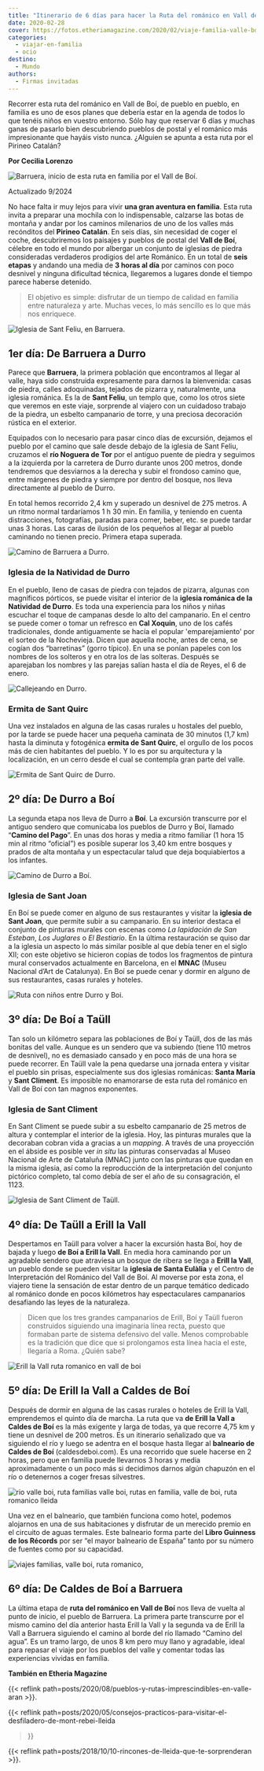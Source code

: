 ```yaml
---
title: "Itinerario de 6 días para hacer la Ruta del románico en Vall de Boí"
date: 2020-02-28
cover: https://fotos.etheriamagazine.com/2020/02/viaje-familia-valle-boi-Barruera.jpg
categories: 
  - viajar-en-familia
  - ocio
destino: 
  - Mundo
authors: 
  - Firmas invitadas
---
```


Recorrer esta ruta del románico en Vall de Boí, de pueblo en pueblo, en familia es uno 
de esos planes que debería estar en la agenda de todos lo que tenéis niños en vuestro 
entorno. Sólo hay que reservar 6 días y muchas ganas de pasarlo bien descubriendo 
pueblos de postal y el románico más impresionante que hayáis visto nunca. ¿Alguien se 
apunta a esta ruta por el Pirineo Catalán? 

**Por Cecilia Lorenzo** 

![Barruera, inicio de esta ruta en familia por el Vall de Boí.](https://fotos.etheriamagazine.com/2020/02/viaje-familia-valle-boi-Barruera.jpg "Barruera, inicio de esta ruta en familia por el Vall de Boí. © Cecilia Lorenzo")

Actualizado 9/2024 

No hace falta ir muy lejos para vivir **una gran aventura en familia**. Esta ruta invita 
a preparar una mochila con lo indispensable, calzarse las botas de montaña y andar por 
los caminos milenarios de uno de los valles más recónditos del **Pirineo Catalán**. En 
seis días, sin necesidad de coger el coche, descubriremos los paisajes y pueblos de 
postal del **Vall de Boí**, célebre en todo el mundo por albergar un conjunto de 
iglesias de piedra consideradas verdaderos prodigios del arte Románico. En un total de 
**seis etapas** y andando una media de **3 horas al día** por caminos con poco desnivel 
y ninguna dificultad técnica, llegaremos a lugares donde el tiempo parece haberse 
detenido. 

> El objetivo es simple: disfrutar de un tiempo de calidad en familia entre naturaleza y 
> arte. Muchas veces, lo más sencillo es lo que más nos enriquece. 

![Iglesia de Sant Feliu, en Barruera.](https://fotos.etheriamagazine.com/2020/02/viaje-familia-valle-boi-iglesia-Barruera.jpg "Iglesia de Sant Feliu, en Barruera. © Cecilia Lorenzo")

## 1er día: De Barruera a Durro

Parece que **Barruera**, la primera población que encontramos al llegar al valle, haya 
sido construida expresamente para darnos la bienvenida: casas de piedra, calles 
adoquinadas, tejados de pizarra y, naturalmente, una iglesia románica. Es la de **Sant 
Feliu**, un templo que, como los otros siete que veremos en este viaje, sorprende al 
viajero con un cuidadoso trabajo de la piedra, un esbelto campanario de torre, y una 
preciosa decoración rústica en el exterior. 

Equipados con lo necesario para pasar cinco días de excursión, dejamos el pueblo por el 
camino que sale desde debajo de la iglesia de Sant Feliu, cruzamos el **río Noguera de 
Tor** por el antiguo puente de piedra y seguimos a la izquierda por la carretera de 
Durro durante unos 200 metros, donde tendremos que desviarnos a la derecha y subir el 
frondoso camino que, entre márgenes de piedra y siempre por dentro del bosque, nos lleva 
directamente al pueblo de Durro. 

En total hemos recorrido 2,4 km y superado un desnivel de 275 metros. A un ritmo normal 
tardaríamos 1 h 30 min. En familia, y teniendo en cuenta distracciones, fotografías, 
paradas para comer, beber, etc. se puede tardar unas 3 horas. Las caras de ilusión de 
los pequeños al llegar al pueblo caminando no tienen precio. Primera etapa superada. 

![Camino de Barruera a Durro.](https://fotos.etheriamagazine.com/2020/02/viaje-familia-valle-boi-barruera-durro.jpg "Camino de Barruera a Durro. © Cecilia Lorenzo")

### Iglesia de la Natividad de Durro

En el pueblo, lleno de casas de piedra con tejados de pizarra, algunas con magníficos 
pórticos, se puede visitar el interior de la **iglesia románica de la Natividad** **de 
Durro**. Es toda una experiencia para los niños y niñas escuchar el toque de campanas 
desde lo alto del campanario. En el centro se puede comer o tomar un refresco en **Cal 
Xoquin**, uno de los cafés tradicionales, donde antiguamente se hacía el popular 
'emparejamiento' por el sorteo de la Nochevieja. Dicen que aquella noche, antes de cena, 
se cogían dos “barretinas” (gorro típico). En una se ponían papeles con los nombres de 
los solteros y en otra los de las solteras. Después se aparejaban los nombres y las 
parejas salían hasta el día de Reyes, el 6 de enero. 

![Callejeando en Durro.](https://fotos.etheriamagazine.com/2020/02/ruta-valle-boi-Durro.jpg "Callejeando en Durro. © Cecilia Lorenzo")

### Ermita de Sant Quirc

Una vez instalados en alguna de las casas rurales u hostales del pueblo, por la tarde se 
puede hacer una pequeña caminata de 30 minutos (1,7 km) hasta la diminuta y fotogénica 
**ermita de Sant Quirc**, el orgullo de los pocos más de cien habitantes del pueblo. Y 
lo es por su arquitectura y la localización, en un cerro desde el cual se contempla gran 
parte del valle. 

![Ermita de Sant Quirc de Durro.](https://fotos.etheriamagazine.com/2020/02/viaje-familia-valle-boi-Sant-quirc-de-Durro.jpg "Ermita de Sant Quirc de Durro. © Cecilia Lorenzo")

## 2º día: De Durro a Boí

La segunda etapa nos lleva de Durro a **Boí**. La excursión transcurre por el antiguo 
sendero que comunicaba los pueblos de Durro y Boí, llamado “**Camino del Pago**”. En 
unas dos horas y media a ritmo familiar (1 hora 15 min al ritmo “oficial”) es posible 
superar los 3,40 km entre bosques y prados de alta montaña y un espectacular talud que 
deja boquiabiertos a los infantes. 

![Camino de Durro a Boí.](https://fotos.etheriamagazine.com/2020/02/viaje-familia-valle-boi-Durro-Boi.jpg "Camino de Durro a Boí. © Cecilia Lorenzo")

### Iglesia de Sant Joan

En Boí se puede comer en alguno de sus restaurantes y visitar la **iglesia de Sant 
Joan**, que permite subir a su campanario. En su interior destaca el conjunto de 
pinturas murales con escenas como _La lapidación de San Esteban_, _Los Juglares_ o _El_ 
_Bestiario_. En la última restauración se quiso dar a la iglesia un aspecto lo más 
similar posible al que debía tener en el siglo XII; con este objetivo se hicieron copias 
de todos los fragmentos de pintura mural conservados actualmente en Barcelona, en el 
**MNAC** (Museu Nacional d’Art de Catalunya). En Boí se puede cenar y dormir en alguno 
de sus restaurantes, casas rurales y hoteles. 

![Ruta con niños entre Durro y Boi.](https://fotos.etheriamagazine.com/2020/02/ruta-familia-Durro-Boi.jpg "Ruta con niños entre Durro y Boi. © Cecilia Lorenzo")

## 3º día: De Boí a Taüll

Tan solo un kilómetro separa las poblaciones de Boí y Taüll, dos de las más bonitas del 
valle. Aunque es un sendero que va subiendo (tiene 110 metros de desnivel), no es 
demasiado cansado y en poco más de una hora se puede recorrer. En Taüll vale la pena 
quedarse una jornada entera y visitar el pueblo sin prisas, especialmente sus dos 
iglesias románicas: **Santa María** y **Sant Climent**. Es imposible no enamorarse de 
esta ruta del románico en Vall de Boí con tan magnos exponentes. 

### Iglesia de Sant Climent

En Sant Climent se puede subir a su esbelto campanario de 25 metros de altura y 
contemplar el interior de la iglesia. Hoy, las pinturas murales que la decoraban cobran 
vida a gracias a un _mapping_. A través de una proyección en el ábside es posible ver 
_in situ_ las pinturas conservadas al Museo Nacional de Arte de Cataluña (MNAC) junto 
con las pinturas que quedan en la misma iglesia, así como la reproducción de la 
interpretación del conjunto pictórico completo, tal como debía de ser el año de su 
consagración, el 1123. 

![Iglesia de Sant Climent de Taüll.](https://fotos.etheriamagazine.com/2020/02/viaje-familia-Taull.jpg "Iglesia de Sant Climent de Taüll. © Cecilia Lorenzo")

## 4º día: De Taüll a Erill la Vall

Despertamos en Taüll para volver a hacer la excursión hasta Boí, hoy de bajada y luego 
**de Boí a Erill la Vall**. En media hora caminando por un agradable sendero que 
atraviesa un bosque de ribera se llega a **Erill la Vall**, un pueblo donde se pueden 
visitar la **iglesia de Santa Eulàlia** y el Centro de Interpretación del Románico del 
Vall de Boí. Al moverse por esta zona, el viajero tiene la sensación de estar dentro de 
un parque temático dedicado al románico donde en pocos kilómetros hay espectaculares 
campanarios desafiando las leyes de la naturaleza. 

> Dicen que los tres grandes campanarios de Erill, Boí y Taüll fueron construidos 
> siguiendo una imaginaria línea recta, puesto que formaban parte de sistema defensivo del 
> valle. Menos comprobable es la tradición que dice que si prolongamos esta línea hacia el 
> este, llegaría a Roma. ¿Quién sabe? 

![Erill la Vall  ruta romanico en vall de boi](https://fotos.etheriamagazine.com/2020/02/viaje-familia-Erill-la-Vall.jpg "Frente a la iglesia de Santa Eulàlia, en Erill la Vall. © Cecilia Lorenzo")

## 5º día: De Erill la Vall a Caldes de Boí

Después de dormir en alguna de las casas rurales o hoteles de Erill la Vall, emprendemos 
el quinto día de marcha. La ruta que va **de Erill la Vall a Caldes de Boí** es la más 
exigente y larga de todas, ya que recorre 4,75 km y tiene un desnivel de 200 metros. Es 
un itinerario señalizado que va siguiendo el río y luego se adentra en el bosque hasta 
llegar al **balneario de Caldes de Boí** (caldesdeboi.com). Es una recorrido que suele 
hacerse en 2 horas, pero que en familia puede llevarnos 3 horas y media aproximadamente 
o un poco más si decidimos darnos algún chapuzón en el río o detenernos a coger fresas 
silvestres. 

![rio valle boi, ruta familias valle boi, rutas en familia, valle de boi, ruta romanico lleida](https://fotos.etheriamagazine.com/2020/02/valle-boi-familias-rio.jpg "Si hace buen tiempo, un baño en el río es casi obligatorio. © Cecilia Lorenzo")

Una vez en el balneario, que también funciona como hotel, podemos alojarnos en una de 
sus habitaciones y disfrutar de un merecido premio en el circuito de aguas termales. 
Este balneario forma parte del **Libro Guinness de los Récords** por ser “el mayor 
balneario de España” tanto por su número de fuentes como por su capacidad. 

![viajes familias, valle boi, ruta romanico,](https://fotos.etheriamagazine.com/2020/02/Viaje-familia-Erill-la-Vall-Caldes-Boi.jpg "Sendero de Erill la Val a Caldes de Boí. © Cecilia Lorenzo")

## 6º día: De Caldes de Boí a Barruera

La última etapa de **ruta del románico en Vall de Boí** nos lleva de vuelta al punto de 
inicio, el pueblo de Barruera. La primera parte transcurre por el mismo camino del día 
anterior hasta Erill la Vall y la segunda va de Erill la Vall a Barruera siguiendo el 
camino al borde del río llamado “Camino del agua”. Es un tramo largo, de unos 8 km pero 
muy llano y agradable, ideal para repasar el viaje por los pueblos del valle y comentar 
todas las experiencias vividas en familia. 

**También en Etheria Magazine** 

{{< reflink path=posts/2020/08/pueblos-y-rutas-imprescindibles-en-valle-aran >}}. 

{{< reflink 
path=posts/2020/05/consejos-practicos-para-visitar-el-desfiladero-de-mont-rebei-lleida 
>}} 

{{< reflink path=posts/2018/10/10-rincones-de-lleida-que-te-sorprenderan >}}.
